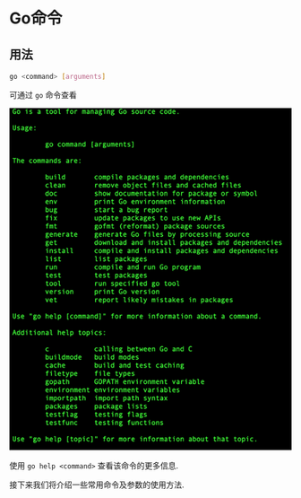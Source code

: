 # Go命令

## 用法

``` sh
go <command> [arguments]
```

可通过 `go` 命令查看

![](images/command-go.png?raw=true)

使用 `go help <command>` 查看该命令的更多信息.

接下来我们将介绍一些常用命令及参数的使用方法.

## 